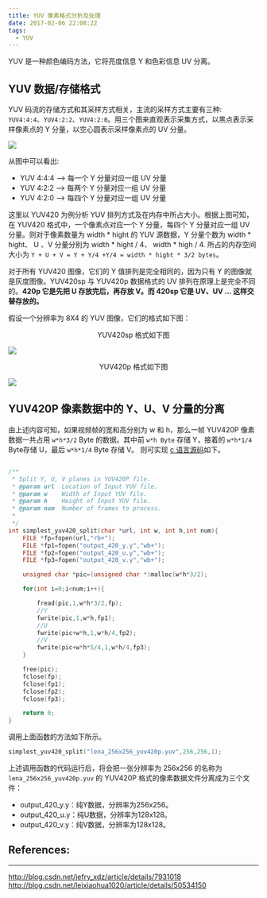 ```yaml
---
title: YUV 像素格式分析及处理
date: 2017-02-06 22:08:22
tags:
  - YUV
---
```


YUV 是一种颜色编码方法，它将亮度信息 Y 和色彩信息 UV 分离。

<!-- more -->

## YUV 数据/存储格式

 YUV 码流的存储方式和其采样方式相关，主流的采样方式主要有三种: `YUV4:4:4`、`YUV4:2:2`、`YUV4:2:0`。用三个图来直观表示采集方式，以黑点表示采样像素点的 Y 分量，以空心圆表示采样像素点的 UV 分量。

![](http://image97.360doc.com/DownloadImg/2016/05/1716/72024493_1.jpg)

从图中可以看出:

- YUV 4:4:4 --> 每一个 Y 分量对应一组 UV 分量
- YUV 4:2:2 --> 每两个 Y 分量对应一组 UV 分量
- YUV 4:2:0 --> 每四个 Y 分量对应一组 UV 分量

这里以 YUV420 为例分析 YUV 排列方式及在内存中所占大小。根据上图可知，在 YUV420 格式中，一个像素点对应一个 Y 分量，每四个 Y 分量对应一组 UV 分量。则对于像素数量为 width * hight 的 YUV 源数据，Y 分量个数为 width * hight、 U 、V 分量分别为 width * hight / 4、 width * high / 4. 所占的内存空间大小为 `Y + U + V = Y + Y/4 +Y/4 = width * hight * 3/2 bytes`。

对于所有 YUV420 图像，它们的 Y 值排列是完全相同的，因为只有 Y 的图像就是灰度图像。YUV420sp 与 YUV420p 数据格式的 UV 排列在原理上是完全不同的。**420p 它是先把 U 存放完后，再存放 V。而 420sp 它是 UV、UV ... 这样交替存放的。**

假设一个分辨率为 8X4 的 YUV 图像，它们的格式如下图：

<center>YUV420sp 格式如下图 </center>

![](http://img.my.csdn.net/uploads/201208/31/1346422970_2927.png)

<center> YUV420p 格式如下图</center>

![](http://img.my.csdn.net/uploads/201208/31/1346422959_6364.png)

## YUV420P 像素数据中的 Y、U、V 分量的分离


由上述内容可知，如果视频帧的宽和高分别为 w 和 h，那么一帧 YUV420P 像素数据一共占用 `w*h*3/2` Byte 的数据。其中前 `w*h Byte` 存储 Y，接着的 `w*h*1/4` Byte存储 U，最后 `w*h*1/4` Byte 存储 V。 则可实现 [c 语言源码](http://blog.csdn.net/leixiaohua1020/article/details/50534150)如下。

```c

/**
 * Split Y, U, V planes in YUV420P file.
 * @param url  Location of Input YUV file.
 * @param w    Width of Input YUV file.
 * @param h    Height of Input YUV file.
 * @param num  Number of frames to process.
 *
 */
int simplest_yuv420_split(char *url, int w, int h,int num){
    FILE *fp=fopen(url,"rb+");
    FILE *fp1=fopen("output_420_y.y","wb+");
    FILE *fp2=fopen("output_420_u.y","wb+");
    FILE *fp3=fopen("output_420_v.y","wb+");

    unsigned char *pic=(unsigned char *)malloc(w*h*3/2);

    for(int i=0;i<num;i++){

        fread(pic,1,w*h*3/2,fp);
        //Y
        fwrite(pic,1,w*h,fp1);
        //U
        fwrite(pic+w*h,1,w*h/4,fp2);
        //V
        fwrite(pic+w*h*5/4,1,w*h/4,fp3);
    }

    free(pic);
    fclose(fp);
    fclose(fp1);
    fclose(fp2);
    fclose(fp3);

    return 0;
}
```

调用上面函数的方法如下所示。

```c
simplest_yuv420_split("lena_256x256_yuv420p.yuv",256,256,1);
```
上述调用函数的代码运行后，将会把一张分辨率为 256x256 的名称为 `lena_256x256_yuv420p.yuv` 的 YUV420P 格式的像素数据文件分离成为三个文件：

- output_420_y.y：纯Y数据，分辨率为256x256。
- output_420_u.y：纯U数据，分辨率为128x128。
- output_420_v.y：纯V数据，分辨率为128x128。










## References:
---
http://blog.csdn.net/jefry_xdz/article/details/7931018
http://blog.csdn.net/leixiaohua1020/article/details/50534150
